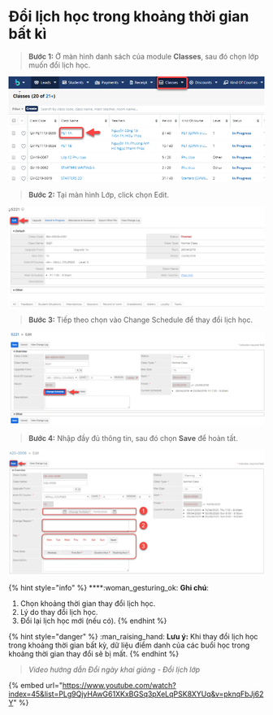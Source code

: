 # Đổi lịch học trong khoảng thời gian bất kì

> **Bước 1:** Ở màn hình danh sách của module **Classes**, sau đó chọn lớp muốn đổi lịch học.

![](../../.gitbook/assets/doingaykhaigiang.png)

> **Bước 2:** Tại màn hình Lớp, click chọn Edit.

![](../../.gitbook/assets/doingaykhaigiang1.png)

> **Bước 3:** Tiếp theo chọn vào Change Schedule để thay đổi lịch học.

![](<../../.gitbook/assets/doingaykhaigiang2 (1).png>)

> **Bước 4:** Nhập đầy đủ thông tin, sau đó chọn **Save** để hoàn tất.

![](../../.gitbook/assets/taolop1.jpg)

{% hint style="info" %}
****:woman\_gesturing\_ok: **Ghi chú**:

1. Chọn khoảng thời gian thay đổi lịch học.
2. Lý do thay đổi lịch học.
3. Đổi lại lịch học mới (nếu có).
{% endhint %}

{% hint style="danger" %}
:man\_raising\_hand: **Lưu ý:** Khi thay đổi lịch học trong khoảng thời gian bất kỳ, dữ liệu điểm danh của các buổi học trong khoảng thời gian thay đổi sẽ bị mất.
{% endhint %}

> _Video hướng dẫn Đổi ngày khai giảng - Đổi lịch lớp_

{% embed url="https://www.youtube.com/watch?index=45&list=PLg9QjyHAwG61XKxBGSq3pXeLqPSK8XYUq&v=pknqFbJj62Y" %}
